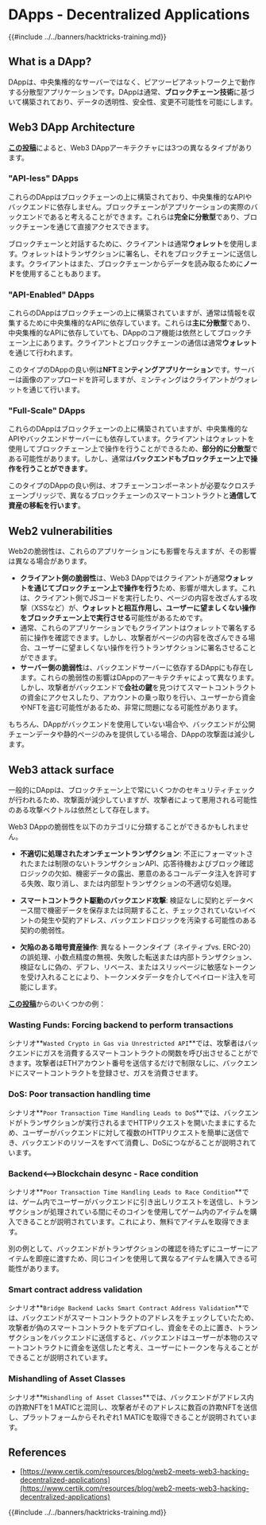 # DApps - Decentralized Applications

{{#include ../../banners/hacktricks-training.md}}

## What is a DApp?

DAppは、中央集権的なサーバーではなく、ピアツーピアネットワーク上で動作する分散型アプリケーションです。DAppは通常、**ブロックチェーン技術**に基づいて構築されており、データの透明性、安全性、変更不可能性を可能にします。

## Web3 DApp Architecture

[**この投稿**](https://www.certik.com/resources/blog/web2-meets-web3-hacking-decentralized-applications)によると、Web3 DAppアーキテクチャには3つの異なるタイプがあります。

### "API-less" DApps

これらのDAppはブロックチェーンの上に構築されており、中央集権的なAPIやバックエンドに依存しません。ブロックチェーンがアプリケーションの実際のバックエンドであると考えることができます。これらは**完全に分散型**であり、ブロックチェーンを通じて直接アクセスできます。

ブロックチェーンと対話するために、クライアントは通常**ウォレット**を使用します。ウォレットはトランザクションに署名し、それをブロックチェーンに送信します。クライアントはまた、ブロックチェーンからデータを読み取るために**ノード**を使用することもあります。

### "API-Enabled" DApps

これらのDAppはブロックチェーンの上に構築されていますが、通常は情報を収集するために中央集権的なAPIに依存しています。これらは**主に分散型**であり、中央集権的なAPIに依存していても、DAppのコア機能は依然としてブロックチェーン上にあります。クライアントとブロックチェーンの通信は通常**ウォレット**を通じて行われます。

このタイプのDAppの良い例は**NFTミンティングアプリケーション**です。サーバーは画像のアップロードを許可しますが、ミンティングはクライアントがウォレットを通じて行います。

### "Full-Scale" DApps

これらのDAppはブロックチェーンの上に構築されていますが、中央集権的なAPIやバックエンドサーバーにも依存しています。クライアントはウォレットを使用してブロックチェーン上で操作を行うことができるため、**部分的に分散型**である可能性があります。しかし、通常は**バックエンドもブロックチェーン上で操作を行うことができます**。

このタイプのDAppの良い例は、オフチェーンコンポーネントが必要なクロスチェーンブリッジで、異なるブロックチェーンのスマートコントラクトと**通信して資産の移転を行います**。

## Web2 vulnerabilities

Web2の脆弱性は、これらのアプリケーションにも影響を与えますが、その影響は異なる場合があります。

- **クライアント側の脆弱性**は、Web3 DAppではクライアントが通常**ウォレットを通じてブロックチェーン上で操作を行う**ため、影響が増大します。これは、クライアント側でJSコードを実行したり、ページの内容を改ざんする攻撃（XSSなど）が、**ウォレットと相互作用し、ユーザーに望ましくない操作をブロックチェーン上で実行させる**可能性があるためです。
- 通常、これらのアプリケーションでもクライアントはウォレットで署名する前に操作を確認できます。しかし、攻撃者がページの内容を改ざんできる場合、ユーザーに望ましくない操作を行うトランザクションに署名させることができます。
- **サーバー側の脆弱性**は、バックエンドサーバーに依存するDAppにも存在します。これらの脆弱性の影響はDAppのアーキテクチャによって異なります。しかし、攻撃者がバックエンドで**会社の鍵**を見つけてスマートコントラクトの資金にアクセスしたり、アカウントの乗っ取りを行い、ユーザーから資金やNFTを盗む可能性があるため、非常に問題になる可能性があります。

もちろん、DAppがバックエンドを使用していない場合や、バックエンドが公開チェーンデータや静的ページのみを提供している場合、DAppの攻撃面は減少します。

## Web3 attack surface

一般的にDAppは、ブロックチェーン上で常にいくつかのセキュリティチェックが行われるため、攻撃面が減少していますが、攻撃者によって悪用される可能性のある攻撃ベクトルは依然として存在します。

Web3 DAppの脆弱性を以下のカテゴリに分類することができるかもしれません。

- **不適切に処理されたオンチェーントランザクション**: 不正にフォーマットされたまたは制限のないトランザクションAPI、応答待機およびブロック確認ロジックの欠如、機密データの露出、悪意のあるコールデータ注入を許可する失敗、取り消し、または内部型トランザクションの不適切な処理。

- **スマートコントラクト駆動のバックエンド攻撃**: 検証なしに契約とデータベース間で機密データを保存または同期すること、チェックされていないイベントの発生や契約アドレス、バックエンドロジックを汚染する可能性のある契約の脆弱性。

- **欠陥のある暗号資産操作**: 異なるトークンタイプ（ネイティブvs. ERC-20）の誤処理、小数点精度の無視、失敗した転送または内部トランザクション、検証なしに偽の、デフレ、リベース、またはスリッページに敏感なトークンを受け入れることにより、トークンメタデータを介してペイロード注入を可能にします。

[**この投稿**](https://www.certik.com/resources/blog/web2-meets-web3-hacking-decentralized-applications)からのいくつかの例：

### Wasting Funds: Forcing backend to perform transactions

シナリオ**`Wasted Crypto in Gas via Unrestricted API`**では、攻撃者はバックエンドにガスを消費するスマートコントラクトの関数を呼び出させることができます。攻撃者はETHアカウント番号を送信するだけで制限なしに、バックエンドにスマートコントラクトを登録させ、ガスを消費させます。

### DoS: Poor transaction handling time

シナリオ**`Poor Transaction Time Handling Leads to DoS`**では、バックエンドがトランザクションが実行されるまでHTTPリクエストを開いたままにするため、ユーザーがバックエンドに対して複数のHTTPリクエストを簡単に送信でき、バックエンドのリソースをすべて消費し、DoSにつながることが説明されています。

### Backend<-->Blockchain desync - Race condition

シナリオ**`Poor Transaction Time Handling Leads to Race Condition`**では、ゲーム内でユーザーがバックエンドに引き出しリクエストを送信し、トランザクションが処理されている間にそのコインを使用してゲーム内のアイテムを購入できることが説明されています。これにより、無料でアイテムを取得できます。

別の例として、バックエンドがトランザクションの確認を待たずにユーザーにアイテムを即座に渡すため、同じコインを使用して異なるアイテムを購入できる可能性があります。

### Smart contract address validation

シナリオ**`Bridge Backend Lacks Smart Contract Address Validation`**では、バックエンドがスマートコントラクトのアドレスをチェックしていたため、攻撃者が偽のスマートコントラクトをデプロイし、資金をその上に置き、トランザクションをバックエンドに送信すると、バックエンドはユーザーが本物のスマートコントラクトに資金を送信したと考え、ユーザーにトークンを与えることができることが説明されています。

### Mishandling of Asset Classes

シナリオ**`Mishandling of Asset Classes`**では、バックエンドがアドレス内の詐欺NFTを1 MATICと混同し、攻撃者がそのアドレスに数百の詐欺NFTを送信し、プラットフォームからそれぞれ1 MATICを取得できることが説明されています。

## References
- [https://www.certik.com/resources/blog/web2-meets-web3-hacking-decentralized-applications](https://www.certik.com/resources/blog/web2-meets-web3-hacking-decentralized-applications)

{{#include ../../banners/hacktricks-training.md}}
